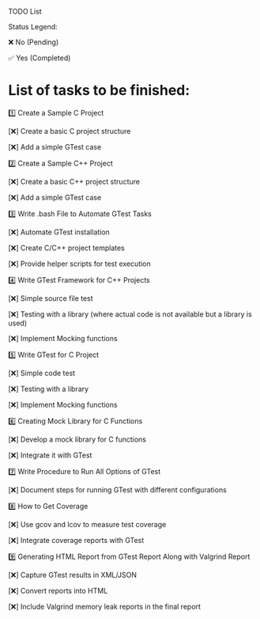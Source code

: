 TODO List

Status Legend:

❌ No (Pending)

✅ Yes (Completed)

List of tasks to be finished:
=============================
1️⃣ Create a Sample C Project

[❌] Create a basic C project structure

[❌] Add a simple GTest case

2️⃣ Create a Sample C++ Project

[❌] Create a basic C++ project structure

[❌] Add a simple GTest case

3️⃣ Write .bash File to Automate GTest Tasks

[❌] Automate GTest installation

[❌] Create C/C++ project templates

[❌] Provide helper scripts for test execution

4️⃣ Write GTest Framework for C++ Projects

[❌] Simple source file test

[❌] Testing with a library (where actual code is not available but a library is used)

[❌] Implement Mocking functions

5️⃣ Write GTest for C Project

[❌] Simple code test

[❌] Testing with a library

[❌] Implement Mocking functions

6️⃣ Creating Mock Library for C Functions

[❌] Develop a mock library for C functions

[❌] Integrate it with GTest

7️⃣ Write Procedure to Run All Options of GTest

[❌] Document steps for running GTest with different configurations

8️⃣ How to Get Coverage

[❌] Use gcov and lcov to measure test coverage

[❌] Integrate coverage reports with GTest

9️⃣ Generating HTML Report from GTest Report Along with Valgrind Report

[❌] Capture GTest results in XML/JSON

[❌] Convert reports into HTML

[❌] Include Valgrind memory leak reports in the final report
